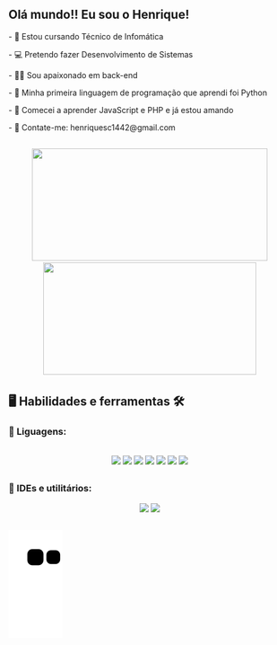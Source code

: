 ## Olá mundo!! Eu sou o Henrique!

<p>- 🎒 Estou cursando Técnico de Infomática</p>
<p>- 💻 Pretendo fazer Desenvolvimento de Sistemas</p>
<p>- 👨‍💻 Sou apaixonado em back-end</p>
<p>- 🐍 Minha primeira linguagem de programação que aprendi foi Python</p>
<p>- 🐘 Comecei a aprender JavaScript e PHP e já estou amando</p>
<p>- 📧 Contate-me: henriquesc1442@gmail.com</p>

##

<div align="center">
  <a href="https://github.com/Henrique-sc">
  <img height="200em" width="420" src="https://github-readme-stats.vercel.app/api?username=Henrique-Sc&show_icons=true&theme=dark&include_all_commits=true&count_private=true"/>
  <img height="200em" width="380" src="https://github-readme-stats.vercel.app/api/top-langs/?username=Henrique-Sc&layout=compact&langs_count=7&theme=dark"/>
  </a>
</div>

 ## 🖥 Habilidades e ferramentas 🛠

### 💬 Liguagens:
<div style="display: inline_block" align="center"><br>
  <img src="https://cdn.jsdelivr.net/gh/devicons/devicon/icons/html5/html5-original.svg" width="45px">
  <img src="https://cdn.jsdelivr.net/gh/devicons/devicon/icons/css3/css3-original.svg" width="45px">
  <img src="https://cdn.jsdelivr.net/gh/devicons/devicon/icons/javascript/javascript-original.svg" width="45px">
  <img src="https://cdn.jsdelivr.net/gh/devicons/devicon/icons/python/python-original.svg" width="45px">
  <img src="https://cdn.jsdelivr.net/gh/devicons/devicon/icons/android/android-plain.svg" width="45px">
  <img src="https://cdn.jsdelivr.net/gh/devicons/devicon/icons/php/php-original.svg" width="45px">
  <img src="https://cdn.jsdelivr.net/gh/devicons/devicon/icons/mysql/mysql-original.svg" width="45px">
</div>

## 

### 💬 IDEs e utilitários:
<div style="display: inline_block" align="center">
  <img src="https://cdn.jsdelivr.net/gh/devicons/devicon/icons/godot/godot-original.svg" width="45px"/>
  <img src="https://cdn.jsdelivr.net/gh/devicons/devicon/icons/canva/canva-original.svg" width="45px"/>
</div>

##

![Snake animation](https://github.com/Henrique-Sc/henrique-sc/blob/output/github-contribution-grid-snake.svg)

